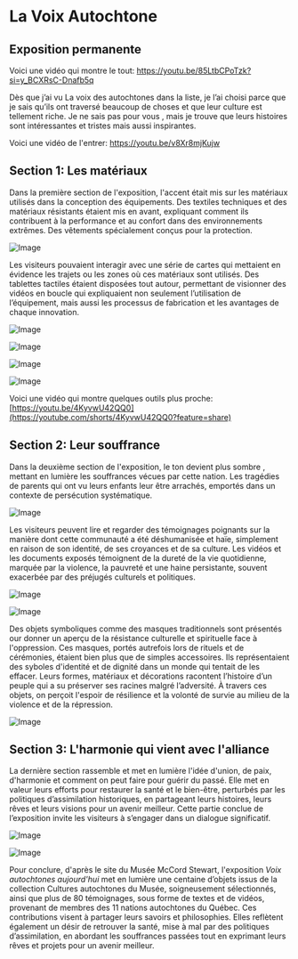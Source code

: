 # La Voix Autochtone #
## Exposition permanente ##

Voici une vidéo qui montre le tout: https://youtu.be/85LtbCPoTzk?si=y_BCXRsC-Dnafb5q

 Dès que j’ai vu La voix des autochtones dans la liste, je l’ai choisi parce que je sais qu’ils ont traversé beaucoup de choses et que leur culture est tellement riche. Je ne sais pas pour vous , mais je trouve que leurs histoires sont intéressantes et tristes mais aussi inspirantes.

Voici une vidéo de l'entrer:
https://youtu.be/v8Xr8mjKujw

 ## Section 1: Les matériaux ##

Dans la première section de l'exposition, l'accent était mis sur les matériaux utilisés dans la conception des équipements. Des textiles techniques et des matériaux résistants étaient mis en avant, expliquant comment ils contribuent à la performance et au confort dans des environnements extrêmes. Des vêtements spécialement conçus pour la protection.


![Image](media/ensemble_section1.jpg) 

Les visiteurs pouvaient interagir avec une série de cartes qui mettaient en évidence les trajets ou les zones où ces matériaux sont utilisés. Des tablettes tactiles étaient disposées tout autour, permettant de visionner des vidéos en boucle qui expliquaient non seulement l’utilisation de l’équipement, mais aussi les processus de fabrication et les avantages de chaque innovation.

![Image](media/photo_face.jpg) 

![Image](media/outil1.jpg) 

![Image](media/outil2.jpg) 

![Image](media/outil3.jpg) 

Voici une vidéo qui montre quelques outils plus proche: [https://youtu.be/4KyvwU42QQ0](https://youtube.com/shorts/4KyvwU42QQ0?feature=share)


 ## Section 2: Leur souffrance ##

 Dans la deuxième section de l'exposition, le ton devient plus sombre , mettant en lumière les souffrances vécues par cette nation. Les tragédies de parents qui ont vu leurs enfants leur être arrachés, emportés dans un contexte de persécution systématique. 
 
![Image](medias2/ensemble_section2.jpeg)  

Les visiteurs peuvent lire et regarder des témoignages poignants sur la manière dont cette communauté a été déshumanisée et haïe, simplement en raison de son identité, de ses croyances et de sa culture. Les vidéos et les documents exposés témoignent de la dureté de la vie quotidienne, marquée par la violence, la pauvreté et une haine persistante, souvent exacerbée par des préjugés culturels et politiques.

![Image](medias2/ecole_catholique.jpeg)  

![Image](medias2/texte_perte.jpeg)  


Des objets symboliques comme des masques traditionnels sont présentés our donner un aperçu de la résistance culturelle et spirituelle face à l'oppression. Ces masques, portés autrefois lors de rituels et de cérémonies, étaient bien plus que de simples accessoires. Ils représentaient des syboles d'identité et de dignité dans un monde qui tentait de les effacer. Leurs formes, matériaux et décorations racontent l’histoire d’un peuple qui a su préserver ses racines malgré l’adversité. À travers ces objets, on perçoit l'espoir de résilience et la volonté de survie au milieu de la violence et de la répression.

![Image](medias2/habit.jpeg) 


 ## Section 3: L'harmonie qui vient avec l'alliance ##

La dernière section rassemble et met en lumière l'idée d'union, de paix, d'harmonie et comment on peut faire pour guérir du passé.
 Elle met en valeur leurs efforts pour restaurer la santé et le bien-être, perturbés par les politiques d’assimilation historiques, en partageant leurs histoires, leurs rêves et leurs visions pour un avenir meilleur. Cette partie conclue de l’exposition invite les visiteurs à s’engager dans un dialogue significatif.

![Image](medias3/broche_ronde.jpeg) 

![Image](medias3/travail_texte.jpeg) 




Pour conclure, d'après le site du Musée McCord Stewart, l'exposition *Voix autochtones aujourd'hui* met en lumière une centaine d’objets issus de la collection Cultures autochtones du Musée, soigneusement sélectionnés, ainsi que plus de 80 témoignages, sous forme de textes et de vidéos, provenant de membres des 11 nations autochtones du Québec. Ces contributions visent à partager leurs savoirs et philosophies. Elles reflètent également un désir de retrouver la santé, mise à mal par des politiques d’assimilation, en abordant les souffrances passées tout en exprimant leurs rêves et projets pour un avenir meilleur.
